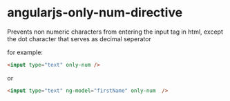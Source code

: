 # angularjs-only-num-directive
Prevents non numeric characters from entering the input tag in html, except the dot character that serves as decimal seperator 

for example:

```html
<input type="text" only-num />
```
or

```html
<input type="text" ng-model="firstName" only-num  />
```
